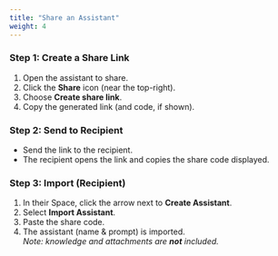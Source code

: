 ```yaml
---
title: "Share an Assistant"
weight: 4
---
```


### Step 1: Create a Share Link
1. Open the assistant to share.
2. Click the **Share** icon (near the top-right).
3. Choose **Create share link**.
4. Copy the generated link (and code, if shown).

### Step 2: Send to Recipient
- Send the link to the recipient.
- The recipient opens the link and copies the share code displayed.

### Step 3: Import (Recipient)
1. In their Space, click the arrow next to **Create Assistant**.
2. Select **Import Assistant**.
3. Paste the share code.
4. The assistant (name & prompt) is imported.  
   *Note: knowledge and attachments are **not** included.*

